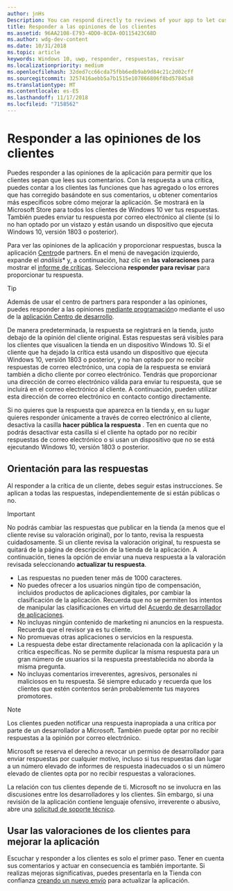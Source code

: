 ```yaml
---
author: jnHs
Description: You can respond directly to reviews of your app to let customers know you’re listening to their feedback.
title: Responder a las opiniones de los clientes
ms.assetid: 96AA2108-E793-4DD0-8CDA-0D115423C68D
ms.author: wdg-dev-content
ms.date: 10/31/2018
ms.topic: article
keywords: Windows 10, uwp, responder, respuestas, revisar
ms.localizationpriority: medium
ms.openlocfilehash: 32ded7cc66cda75fbb6edb9ab9d84c21c2d02cff
ms.sourcegitcommit: 3257416aebb5a7b1515e107866806f8bd57845a8
ms.translationtype: MT
ms.contentlocale: es-ES
ms.lasthandoff: 11/17/2018
ms.locfileid: "7158562"
---
```

# <a name="respond-to-customer-reviews"></a>Responder a las opiniones de los clientes


Puedes responder a las opiniones de la aplicación para permitir que los clientes sepan que lees sus comentarios. Con la respuesta a una crítica, puedes contar a los clientes las funciones que has agregado o los errores que has corregido basándote en sus comentarios, u obtener comentarios más específicos sobre cómo mejorar la aplicación. Se mostrará en la Microsoft Store para todos los clientes de Windows 10 ver tus respuestas. También puedes enviar tu respuesta por correo electrónico al cliente (si lo no han optado por un vistazo y están usando un dispositivo que ejecuta Windows 10, versión 1803 o posterior).

Para ver las opiniones de la aplicación y proporcionar respuestas, busca la aplicación [Centro](https://partner.microsoft.com/dashboard)de partners. En el menú de navegación izquierdo, expande el *análisis** y, a continuación, haz clic en **las valoraciones** para mostrar el [informe de críticas](reviews-report.md). Selecciona **responder para revisar** para proporcionar tu respuesta.

> [!TIP]
> Además de usar el centro de partners para responder a las opiniones, puedes responder a las opiniones [mediante programación](../monetize/submit-responses-to-app-reviews.md)o mediante el uso de la [aplicación Centro de desarrollo](https://www.microsoft.com/store/apps/dev-center/9nblggh4r5ws).

De manera predeterminada, la respuesta se registrará en la tienda, justo debajo de la opinión del cliente original. Estas respuestas será visibles para los clientes que visualicen la tienda en un dispositivo Windows 10. Si el cliente que ha dejado la crítica está usando un dispositivo que ejecuta Windows 10, versión 1803 o posterior, y no han optado por no recibir respuestas de correo electrónico, una copia de la respuesta se enviará también a dicho cliente por correo electrónico.  Tendrás que proporcionar una dirección de correo electrónico válida para enviar tu respuesta, que se incluirá en el correo electrónico al cliente. A continuación, pueden utilizar esta dirección de correo electrónico en contacto contigo directamente.

Si no quieres que la respuesta que aparezca en la tienda y, en su lugar quieres responder únicamente a través de correo electrónico al cliente, desactiva la casilla **hacer pública la respuesta** . Ten en cuenta que no podrás desactivar esta casilla si el cliente ha optado por no recibir respuestas de correo electrónico o si usan un dispositivo que no se está ejecutando Windows 10, versión 1803 o posterior.

## <a name="guidelines-for-responses"></a>Orientación para las respuestas

Al responder a la crítica de un cliente, debes seguir estas instrucciones. Se aplican a todas las respuestas, independientemente de si están públicas o no.

> [!IMPORTANT]
> No podrás cambiar las respuestas que publicar en la tienda (a menos que el cliente revise su valoración original), por lo tanto, revisa la respuesta cuidadosamente. Si un cliente revisa la valoración original, tu respuesta se quitará de la página de descripción de la tienda de la aplicación. A continuación, tienes la opción de enviar una nueva respuesta a la valoración revisada seleccionando **actualizar tu respuesta**.

-   Las respuestas no pueden tener más de 1000 caracteres.
-   No puedes ofrecer a los usuarios ningún tipo de compensación, incluidos productos de aplicaciones digitales, por cambiar la clasificación de la aplicación. Recuerda que no se permiten los intentos de manipular las clasificaciones en virtud del [Acuerdo de desarrollador de aplicaciones](https://docs.microsoft.com/legal/windows/agreements/app-developer-agreement).
-   No incluyas ningún contenido de marketing ni anuncios en la respuesta. Recuerda que el revisor ya es tu cliente.
-   No promuevas otras aplicaciones o servicios en la respuesta.
-   La respuesta debe estar directamente relacionada con la aplicación y la crítica específicas. No se permite duplicar la misma respuesta para un gran número de usuarios si la respuesta preestablecida no aborda la misma pregunta.
-   No incluyas comentarios irreverentes, agresivos, personales ni maliciosos en tu respuesta. Sé siempre educado y recuerda que los clientes que estén contentos serán probablemente tus mayores promotores.

> [!NOTE]
> Los clientes pueden notificar una respuesta inapropiada a una crítica por parte de un desarrollador a Microsoft. También puede optar por no recibir respuestas a la opinión por correo electrónico.
>
> Microsoft se reserva el derecho a revocar un permiso de desarrollador para enviar respuestas por cualquier motivo, incluso si tus respuestas dan lugar a un número elevado de informes de respuesta inadecuados o si un número elevado de clientes opta por no recibir respuestas a valoraciones.

La relación con tus clientes depende de ti. Microsoft no se involucra en las discusiones entre los desarrolladores y los clientes. Sin embargo, si una revisión de la aplicación contiene lenguaje ofensivo, irreverente o abusivo, abre una [solicitud de soporte técnico](http://go.microsoft.com/fwlink/p/?LinkID=401178).


## <a name="use-customer-reviews-to-improve-your-app"></a>Usar las valoraciones de los clientes para mejorar la aplicación

Escuchar y responder a los clientes es solo el primer paso. Tener en cuenta sus comentarios y actuar en consecuencia es también importante. Si realizas mejoras significativas, puedes presentarla en la Tienda con confianza [creando un nuevo envío](app-submissions.md) para actualizar la aplicación.
